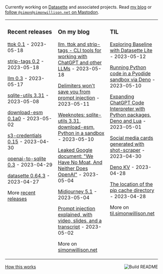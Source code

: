 Currently working on [Datasette](https://datasette.io/) and associated projects. Read [my blog](https://simonwillison.net/) or <a href="https://fedi.simonwillison.net/@simon">follow `@simon@simonwillison.net` on Mastodon</a>.

<table><tr><td valign="top" width="33%">

### Recent releases
<!-- recent_releases starts -->
[ttok 0.1](https://github.com/simonw/ttok/releases/tag/0.1) - 2023-05-18

[strip-tags 0.2](https://github.com/simonw/strip-tags/releases/tag/0.2) - 2023-05-18

[llm 0.3](https://github.com/simonw/llm/releases/tag/0.3) - 2023-05-17

[sqlite-utils 3.31](https://github.com/simonw/sqlite-utils/releases/tag/3.31) - 2023-05-08

[download-esm 0.1a0](https://github.com/simonw/download-esm/releases/tag/0.1a0) - 2023-05-02

[s3-credentials 0.15](https://github.com/simonw/s3-credentials/releases/tag/0.15) - 2023-04-30

[openai-to-sqlite 0.3](https://github.com/simonw/openai-to-sqlite/releases/tag/0.3) - 2023-04-29

[datasette 0.64.3](https://github.com/simonw/datasette/releases/tag/0.64.3) - 2023-04-27
<!-- recent_releases ends -->
More [recent releases](https://github.com/simonw/simonw/blob/main/releases.md)
</td><td valign="top" width="34%">

### On my blog
<!-- blog starts -->
[llm, ttok and strip-tags - CLI tools for working with ChatGPT and other LLMs](http://simonwillison.net/2023/May/18/cli-tools-for-llms/) - 2023-05-18

[Delimiters won't save you from prompt injection](http://simonwillison.net/2023/May/11/delimiters-wont-save-you/) - 2023-05-11

[Weeknotes: sqlite-utils 3.31, download-esm, Python in a sandbox](http://simonwillison.net/2023/May/10/weeknotes/) - 2023-05-10

[Leaked Google document: "We Have No Moat, And Neither Does OpenAI"](http://simonwillison.net/2023/May/4/no-moat/) - 2023-05-04

[Midjourney 5.1](http://simonwillison.net/2023/May/4/midjourney-51/) - 2023-05-04

[Prompt injection explained, with video, slides, and a transcript](http://simonwillison.net/2023/May/2/prompt-injection-explained/) - 2023-05-02
<!-- blog ends -->
More on [simonwillison.net](https://simonwillison.net/)
</td><td valign="top" width="33%">

### TIL
<!-- tils starts -->
[Exploring Baseline with Datasette Lite](https://til.simonwillison.net/datasette/baseline) - 2023-05-12

[Running Python code in a Pyodide sandbox via Deno](https://til.simonwillison.net/deno/pyodide-sandbox) - 2023-05-10

[Expanding ChatGPT Code Interpreter with Python packages, Deno and Lua](https://til.simonwillison.net/llms/code-interpreter-expansions) - 2023-05-01

[Social media cards generated with shot-scraper](https://til.simonwillison.net/shot-scraper/social-media-cards) - 2023-04-30

[Deno KV](https://til.simonwillison.net/deno/deno-kv) - 2023-04-28

[The location of the pip cache directory](https://til.simonwillison.net/python/pip-cache) - 2023-04-28
<!-- tils ends -->
More on [til.simonwillison.net](https://til.simonwillison.net/)
</td></tr></table>

<a href="https://github.com/simonw/simonw/actions"><img src="https://github.com/simonw/simonw/workflows/Build%20README/badge.svg" align="right" alt="Build README"></a> <a href="https://simonwillison.net/2020/Jul/10/self-updating-profile-readme/">How this works</a>
